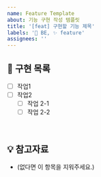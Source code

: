 ```yaml
---
name: Feature Template
about: 기능 구현 작성 템플릿
title: '[feat] 구현할 기능 제목'
labels: '🤖 BE, ✨ feature'
assignees: ''
---
```


## 📝 구현 목록

- [ ] 작업1
- [ ] 작업2
    - [ ] 작업 2-1
    - [ ] 작업 2-2

<br>

## 💡 참고자료

- (없다면 이 항목을 지워주세요.)
